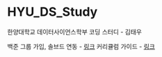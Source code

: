 # HYU_DS_Study
한양대학교 데이터사이언스학부 코딩 스터디 - 김태우

백준 그룹 가입, 솔브드 연동 - [링크](https://github.com/twkim02/HYU_DS_Study/blob/main/boj_init.pdf)
커리큘럼 가이드 - [링크](https://github.com/twkim02/HYU_DS_Study/blob/main/curriculum_guide.pdf)
